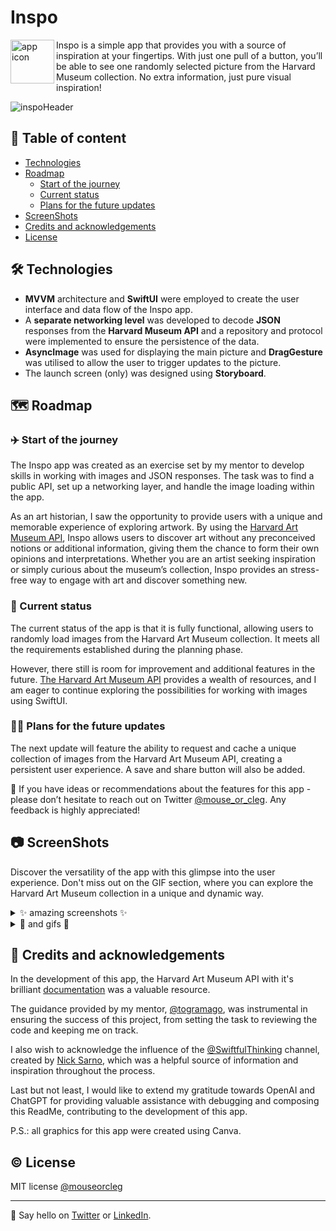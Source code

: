 # Inspo

<img align="left" src="https://user-images.githubusercontent.com/45575272/216647355-1809e752-c46d-44a2-bd2e-ccd757c3d3f8.png" width="70" alt="app icon" > Inspo is a simple app that provides you with a source of inspiration at your fingertips. With just one pull of a button, you’ll be able to see one randomly selected picture from the Harvard Museum collection. No extra information, just pure visual inspiration! 

![inspoHeader](https://user-images.githubusercontent.com/45575272/216647707-5b1b6d39-a449-46a0-b5d9-d02a4f1b6490.png)

## 📑 Table of content
* [Technologies](#-technologies)
* [Roadmap](#-roadmap)
  * [Start of the journey](#%EF%B8%8F-start-of-the-journey)
  * [Current status](#-current-status)
  * [Plans for the future updates](#-plans-for-the-future-updates)
* [ScreenShots](#-screenshots)
* [Credits and acknowledgements](#-credits-and-acknowledgements)
* [License](#%EF%B8%8F-license)

## 🛠 Technologies
* **MVVM** architecture and **SwiftUI** were employed to create the user interface and data flow of the Inspo app. 
* A **separate networking level** was developed to decode **JSON** responses from the **Harvard Museum API** and a repository and protocol were implemented to ensure the persistence of the data. 
* **AsyncImage** was used for displaying the main picture and **DragGesture** was utilised to allow the user to trigger updates to the picture. 
* The launch screen (only) was designed using **Storyboard**.

## 🗺 Roadmap
### ✈️ Start of the journey

The Inspo app was created as an exercise set by my mentor to develop skills in working with images and JSON responses. The task was to find a public API, set up a networking layer, and handle the image loading within the app.

As an art historian, I saw the opportunity to provide users with a unique and memorable experience of exploring artwork. By using the [Harvard Art Museum API](https://harvardartmuseums.org/collections/api), Inspo allows users to discover art without any preconceived notions or additional information, giving them the chance to form their own opinions and interpretations. Whether you are an artist seeking inspiration or simply curious about the museum’s collection, Inspo provides an stress-free way to engage with art and discover something new.

### 📱 Current status

The current status of the app is that it is fully functional, allowing users to randomly load images from the Harvard Art Museum collection. It meets all the requirements established during the planning phase.

However, there still is room for improvement and additional features in the future. [The Harvard Art Museum API](https://github.com/harvardartmuseums/api-docs) provides a wealth of resources, and I am eager to continue exploring the possibilities for working with images using SwiftUI.

### 👩‍💻 Plans for the future updates

The next update will feature the ability to request and cache a unique collection of images from the Harvard Art Museum API, creating a persistent user experience. A save and share button will also be added.

📮 If you have ideas or recommendations about the features for this app - please don’t hesitate to reach out on Twitter [@mouse_or_cleg](https://twitter.com/mouse_or_cleg).
Any feedback is highly appreciated!

## 📷 ScreenShots

Discover the versatility of the app with this glimpse into the user experience. Don't miss out on the GIF section, where you can explore the Harvard Art Museum collection in a unique and dynamic way.

<details>
    <summary>✨ amazing screenshots ✨</summary>
<img height="400" alt="launch screen" src="https://user-images.githubusercontent.com/45575272/216648296-b8f7927e-39c1-43c1-b91f-edecc0aa1507.png"><img height="400" alt="first screen" src="https://user-images.githubusercontent.com/45575272/216649290-192d97ed-b5ba-4917-a68b-eeccef4dff45.png"><img height="400" alt="picture of the flowers inside the app's screen" src="https://user-images.githubusercontent.com/45575272/216648555-3f5cf96e-0dbf-4fc1-a9b4-125eb16a72cf.png"><img height="400" alt="japanese grafic inside the app's screen" src="https://user-images.githubusercontent.com/45575272/216648733-9515d334-4ddf-4b91-ad25-5e65701654df.png">

</details>

<details>
  <summary>👾 and gifs 👾</summary>
 
 ![start](https://user-images.githubusercontent.com/45575272/216650149-edd91c90-5e4a-4155-aef5-90a7191e31fb.gif) ![2 screens + loading screen](https://user-images.githubusercontent.com/45575272/216653112-84583d0b-961f-445f-8655-95dc631d0eca.gif)
 ![2 screens dark mode](https://user-images.githubusercontent.com/45575272/216650205-76977043-2815-4550-8846-1c4e15831dbc.gif)
 ![many screens](https://user-images.githubusercontent.com/45575272/216653123-343f7499-3f2f-4abd-997e-5760d2a5df21.gif)

</details>

## 📝 Credits and acknowledgements

In the development of this app, the Harvard Art Museum API with it's brilliant [documentation](https://github.com/harvardartmuseums/api-docs) was a valuable resource. 

The guidance provided by my mentor, [@togramago](https://github.com/togramago), was instrumental in ensuring the success of this project, from setting the task to reviewing the code and keeping me on track. 

I also wish to acknowledge the influence of the [@SwiftfulThinking](https://www.youtube.com/@SwiftfulThinking) channel, created by [Nick Sarno](https://github.com/SwiftfulThinking), which was a helpful source of information and inspiration throughout the process.

Last but not least, I would like to extend my gratitude towards OpenAI and ChatGPT for providing valuable assistance with debugging and composing this ReadMe, contributing to the development of this app.

P.S.: all graphics for this app were created using Canva.

## ©️ License
MIT license [@mouseorcleg](https://github.com/mouseorcleg)
- - - -
👋 Say hello on [Twitter](https://twitter.com/mouse_or_cleg) or [LinkedIn](https://www.linkedin.com/in/maria-kharybina-b0993148/).
